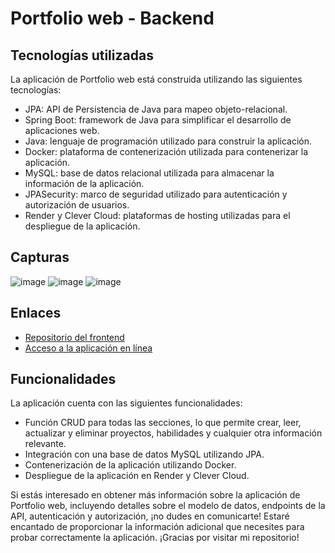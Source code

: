 # Portfolio web - Backend

## Tecnologías utilizadas
La aplicación de Portfolio web está construida utilizando las siguientes tecnologías:

* JPA: API de Persistencia de Java para mapeo objeto-relacional.
* Spring Boot: framework de Java para simplificar el desarrollo de aplicaciones web.
* Java: lenguaje de programación utilizado para construir la aplicación.
* Docker: plataforma de contenerización utilizada para contenerizar la aplicación.
* MySQL: base de datos relacional utilizada para almacenar la información de la aplicación.
* JPASecurity: marco de seguridad utilizado para autenticación y autorización de usuarios.
* Render y Clever Cloud: plataformas de hosting utilizadas para el despliegue de la aplicación.

## Capturas

![image](https://user-images.githubusercontent.com/70293887/230805501-2ee6df18-405a-4aa9-a0a7-2f3f8be2d6f2.png)
![image](https://user-images.githubusercontent.com/70293887/230805545-7e0b21b2-da07-43d6-8815-8ddbbe6dda5a.png)
![image](https://user-images.githubusercontent.com/70293887/230805580-1051e417-88d6-4876-bb3d-387ff26d971f.png)

## Enlaces

- [Repositorio del frontend](https://github.com/ivanlitt8/portfolio-spa-front)
- [Acceso a la aplicación en línea](https://ivan-portfolio-app.web.app/)

## Funcionalidades
La aplicación cuenta con las siguientes funcionalidades:

* Función CRUD para todas las secciones, lo que permite crear, leer, actualizar y eliminar proyectos, habilidades y cualquier otra información relevante.
* Integración con una base de datos MySQL utilizando JPA.
* Contenerización de la aplicación utilizando Docker.
* Despliegue de la aplicación en Render y Clever Cloud.

Si estás interesado en obtener más información sobre la aplicación de Portfolio web, incluyendo detalles sobre el modelo de datos, endpoints de la API, autenticación y autorización, ¡no dudes en comunicarte! Estaré encantado de proporcionar la información adicional que necesites para probar correctamente la aplicación.
¡Gracias por visitar mi repositorio!





